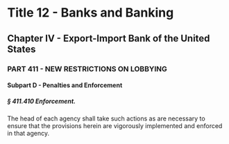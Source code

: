 
# Title 12 - Banks and Banking
## Chapter IV - Export-Import Bank of the United States
### PART 411 - NEW RESTRICTIONS ON LOBBYING
#### Subpart D - Penalties and Enforcement
##### § 411.410 Enforcement.

The head of each agency shall take such actions as are necessary to ensure that the provisions herein are vigorously implemented and enforced in that agency.
